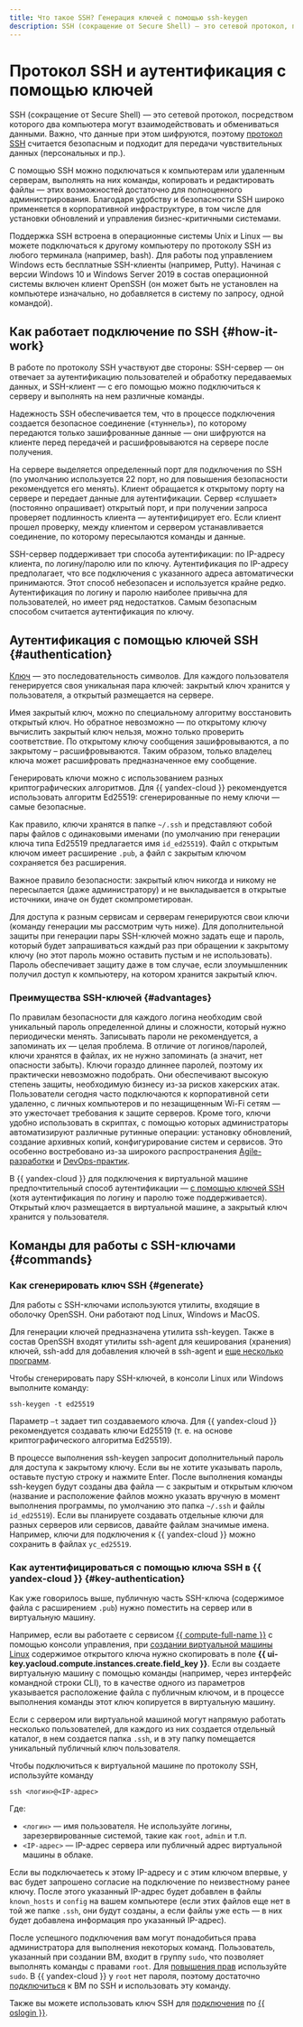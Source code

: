 ```yaml
---
title: Что такое SSH? Генерация ключей с помощью ssh-keygen
description: SSH (сокращение от Secure Shell) — это сетевой протокол, посредством которого два компьютера могут взаимодействовать и обмениваться данными. Важно, что данные при этом шифруются, поэтому протокол SSH считается безопасным и подходит для передачи чувствительных данных (персональных и пр.).
---
```


# Протокол SSH и аутентификация с помощью ключей

SSH (сокращение от Secure Shell) — это сетевой протокол, посредством которого два компьютера могут взаимодействовать и обмениваться данными. Важно, что данные при этом шифруются, поэтому [протокол SSH](https://ru.wikipedia.org/wiki/SSH) считается безопасным и подходит для передачи чувствительных данных (персональных и пр.).

С помощью SSH можно подключаться к компьютерам или удаленным серверам, выполнять на них команды, копировать и редактировать файлы — этих возможностей достаточно для полноценного администрирования. Благодаря удобству и безопасности SSH широко применяется в корпоративной инфраструктуре, в том числе для установки обновлений и управления бизнес-критичными системами.

Поддержка SSH встроена в операционные системы Unix и Linux — вы можете подключаться к другому компьютеру по протоколу SSH из любого терминала (например, bash). Для работы под управлением Windows есть бесплатные SSH-клиенты (например, Putty). Начиная с версии Windows 10 и Windows Server 2019 в состав операционной системы включен клиент OpenSSH (он может быть не установлен на компьютере изначально, но добавляется в систему по запросу, одной командой).

## Как работает подключение по SSH {#how-it-work}

В работе по протоколу SSH участвуют две стороны: SSH-сервер — он отвечает за аутентификацию пользователей и обработку передаваемых данных, и SSH-клиент — с его помощью можно подключиться к серверу и выполнять на нем различные команды.

Надежность SSH обеспечивается тем, что в процессе подключения создается безопасное соединение («туннель»), по которому передаются только зашифрованные данные — они шифруются на клиенте перед передачей и расшифровываются на сервере после получения.

На сервере выделяется определенный порт для подключения по SSH (по умолчанию используется 22 порт, но для повышения безопасности рекомендуется его менять). Клиент обращается к открытому порту на сервере и передает данные для аутентификации. Сервер «слушает» (постоянно опрашивает) открытый порт, и при получении запроса проверяет подлинность клиента — аутентифицирует его. Если клиент прошел проверку, между клиентом и сервером устанавливается соединение, по которому пересылаются команды и данные.

SSH-сервер поддерживает три способа аутентификации: по IP-адресу клиента, по логину/паролю или по ключу.
Аутентификация по IP-адресу предполагает, что все подключения с указанного адреса автоматически принимаются. Этот способ небезопасен и используется крайне редко. Аутентификация по логину и паролю наиболее привычна для пользователей, но имеет ряд недостатков. Самым безопасным способом считается аутентификация по ключу.

## Аутентификация с помощью ключей SSH {#authentication}

[Ключ](https://ru.wikipedia.org/wiki/%D0%9A%D0%BB%D1%8E%D1%87_(%D0%BA%D1%80%D0%B8%D0%BF%D1%82%D0%BE%D0%B3%D1%80%D0%B0%D1%84%D0%B8%D1%8F)) — это последовательность символов. Для каждого пользователя генерируется своя уникальная пара ключей: закрытый ключ хранится у пользователя, а открытый размещается на сервере.

Имея закрытый ключ, можно по специальному алгоритму восстановить открытый ключ. Но обратное невозможно — по открытому ключу вычислить закрытый ключ нельзя, можно только проверить соответствие. По открытому ключу сообщения зашифровываются, а по закрытому – расшифровываются. Таким образом, только владелец ключа может расшифровать предназначенное ему сообщение.

Генерировать ключи можно с использованием разных криптографических алгоритмов. Для {{ yandex-cloud }} рекомендуется использовать алгоритм Ed25519: сгенерированные по нему ключи — самые безопасные.

Как правило, ключи хранятся в папке `~/.ssh` и представляют собой пары файлов с одинаковыми именами (по умолчанию при генерации ключа типа Ed25519 предлагается имя `id_ed25519`). Файл с открытым ключом имеет расширение `.pub`, а файл с закрытым ключом сохраняется без расширения.

Важное правило безопасности: закрытый ключ никогда и никому не пересылается (даже администратору) и не выкладывается в открытые источники, иначе он будет скомпрометирован.

Для доступа к разным сервисам и серверам генерируются свои ключи (команду генерации мы рассмотрим чуть ниже).
Для дополнительной защиты при генерации пары SSH-ключей можно задать еще и пароль, который будет запрашиваться каждый раз при обращении к закрытому ключу (но этот пароль можно оставить пустым и не использовать). Пароль обеспечивает защиту даже в том случае, если злоумышленник получил доступ к компьютеру, на котором хранится закрытый ключ.

### Преимущества SSH-ключей {#advantages}

По правилам безопасности для каждого логина необходим свой уникальный пароль определенной длины и сложности, который нужно периодически менять. Записывать пароли не рекомендуется, а запоминать их — целая проблема. В отличие от логинов/паролей, ключи хранятся в файлах, их не нужно запоминать (а значит, нет опасности забыть).
Ключи гораздо длиннее паролей, поэтому их практически невозможно подобрать. Они обеспечивают высокую степень защиты, необходимую бизнесу из-за рисков хакерских атак. Пользователи сегодня часто подключаются к корпоративной сети удаленно, с личных компьютеров и по незащищенным Wi-Fi сетям — это ужесточает требования к защите серверов.
Кроме того, ключи удобно использовать в скриптах, с помощью которых администраторы автоматизируют различные рутинные операции: установку обновлений, создание архивных копий, конфигурирование систем и сервисов. Это особенно востребовано из-за широкого распространения [Agile-разработки](/blog/posts/2022/10/agile-and-project-management) и [DevOps-практик](/blog/posts/2022/03/what-is-devops).

В {{ yandex-cloud }} для подключения к виртуальной машине предпочтительный способ аутентификации — [с помощью ключей SSH](../compute/operations/images-with-pre-installed-software/operate.md) (хотя аутентификация по логину и паролю тоже поддерживается). Открытый ключ размещается в виртуальной машине, а закрытый ключ хранится у пользователя.

## Команды для работы с SSH-ключами {#commands}

### Как сгенерировать ключ SSH {#generate}

Для работы с SSH-ключами используются утилиты, входящие в оболочку OpenSSH. Они работают под Linux, Windows и MacOS.

Для генерации ключей предназначена утилита ssh-keygen. Также в состав OpenSSH входят утилиты ssh-agent для кеширования (хранения) ключей, ssh-add для добавления ключей в ssh-agent и [еще несколько программ](https://www.openssh.com/).

Чтобы сгенерировать пару SSH-ключей, в консоли Linux или Windows выполните команду:
```
ssh-keygen -t ed25519
```
Параметр `–t` задает тип создаваемого ключа. Для {{ yandex-cloud }} рекомендуется создавать ключи Ed25519 (т. е. на основе криптографического алгоритма Ed25519).

В процессе выполнения ssh-keygen запросит дополнительный пароль для доступа к закрытому ключу. Если вы не хотите указывать пароль, оставьте пустую строку и нажмите Enter.
После выполнения команды ssh-keygen будут созданы два файла — с закрытым и открытым ключом (название и расположение файлов можно указать вручную в момент выполнения программы, по умолчанию это папка `~/.ssh` и файлы `id_ed25519`). Если вы планируете создавать отдельные ключи для разных серверов или сервисов, давайте файлам значимые имена. Например, ключи для подключения к {{ yandex-cloud }} можно сохранить в файлах `yc_ed25519`.

### Как аутентифицироваться с помощью ключа SSH в {{ yandex-cloud }} {#key-authentication}

Как уже говорилось выше, публичную часть SSH-ключа (содержимое файла с расширением `.pub`) нужно поместить на сервер или в виртуальную машину.

Например, если вы работаете с сервисом [{{ compute-full-name }}](/services/compute/) с помощью консоли управления, при [создании виртуальной машины Linux](../compute/operations/vm-create/create-linux-vm.md) содержимое открытого ключа нужно скопировать в поле **{{ ui-key.yacloud.compute.instances.create.field_key }}**. Если вы создаете виртуальную машину с помощью команды (например, через интерфейс командной строки CLI), то в качестве одного из параметров указывается расположение файла с публичным ключом, и в процессе выполнения команды этот ключ копируется в виртуальную машину.

Если с сервером или виртуальной машиной могут напрямую работать несколько пользователей, для каждого из них создается отдельный каталог, в нем создается папка `.ssh`, и в эту папку помещается уникальный публичный ключ пользователя.

Чтобы подключиться к виртуальной машине по протоколу SSH, используйте команду

```
ssh <логин>@<IP-адрес>
```

Где:

* `<логин>` — имя пользователя. Не используйте логины, зарезервированные системой, такие как `root`, `admin` и т.п.
* `<IP-адрес>` — IP-адрес сервера или публичный адрес виртуальной машины в облаке.

Если вы подключаетесь к этому IP-адресу и с этим ключом впервые, у вас будет запрошено согласие на подключение по неизвестному ранее ключу. После этого указанный IP-адрес будет добавлен в файлы `known_hosts` и `config` на вашем компьютере (если этих файлов еще нет в той же папке `.ssh`, они будут созданы, а если файлы уже есть — в них будет добавлена информация про указанный IP-адрес).

После успешного подключения вам могут понадобиться права администратора для выполнения некоторых команд. Пользователь, указанный при создании ВМ, входит в группу `sudo`, что позволяет выполнять команды с правами `root`. Для [повышения прав](../compute/qa/all.md#use-root-linux) используйте `sudo`. В {{ yandex-cloud }} у `root` нет пароля, поэтому достаточно [подключиться](../compute/operations/vm-connect/ssh.md) к ВМ по SSH и использовать эту команду.

Также вы можете использовать ключ SSH для [подключения](../compute/operations/vm-connect/os-login.md) по [{{ oslogin }}](../organization/concepts/os-login.md).
